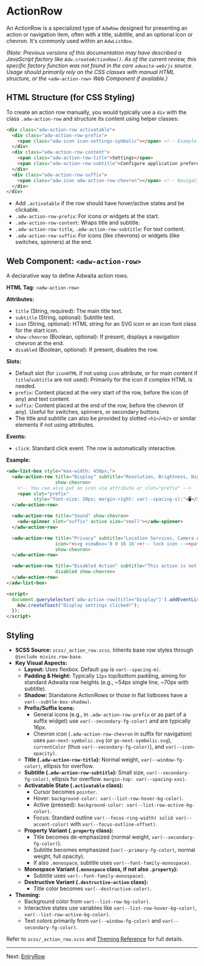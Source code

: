 # ActionRow

An ActionRow is a specialized type of `AdwRow` designed for presenting an action or navigation item, often with a title, subtitle, and an optional icon or chevron. It's commonly used within an `AdwListBox`.

*(Note: Previous versions of this documentation may have described a JavaScript factory like `Adw.createActionRow()`. As of the current review, this specific factory function was not found in the core `adwaita-web/js` source. Usage should primarily rely on the CSS classes with manual HTML structure, or the `<adw-action-row>` Web Component if available.)*

## HTML Structure (for CSS Styling)

To create an action row manually, you would typically use a `div` with the class `.adw-action-row` and structure its content using helper classes:

```html
<div class="adw-action-row activatable">
  <div class="adw-action-row-prefix">
    <span class="adw-icon icon-settings-symbolic"></span> <!-- Example -->
  </div>
  <div class="adw-action-row-content">
    <span class="adw-action-row-title">Settings</span>
    <span class="adw-action-row-subtitle">Configure application preferences</span>
  </div>
  <div class="adw-action-row-suffix">
    <span class="adw-icon adw-action-row-chevron"></span> <!-- Navigational chevron -->
  </div>
</div>
```
*   Add `.activatable` if the row should have hover/active states and be clickable.
*   `.adw-action-row-prefix`: For icons or widgets at the start.
*   `.adw-action-row-content`: Wraps title and subtitle.
*   `.adw-action-row-title`, `.adw-action-row-subtitle`: For text content.
*   `.adw-action-row-suffix`: For icons (like chevrons) or widgets (like switches, spinners) at the end.

## Web Component: `<adw-action-row>`

A declarative way to define Adwaita action rows.

**HTML Tag:** `<adw-action-row>`

**Attributes:**

*   `title` (String, required): The main title text.
*   `subtitle` (String, optional): Subtitle text.
*   `icon` (String, optional): HTML string for an SVG icon or an icon font class
    for the start icon.
*   `show-chevron` (Boolean, optional): If present, displays a navigation chevron
    at the end.
*   `disabled` (Boolean, optional): If present, disables the row.

**Slots:**

*   Default slot (for `iconHTML` if not using `icon` attribute, or for main content if `title`/`subtitle` are not used): Primarily for the icon if complex HTML is needed.
*   `prefix`: Content placed at the very start of the row, before the icon (if any) and text content.
*   `suffix`: Content placed at the end of the row, before the chevron (if any). Useful for switches, spinners, or secondary buttons.
*   The title and subtitle can also be provided by slotted `<h1>`/`<h2>` or similar elements if not using attributes.

**Events:**
*   `click`: Standard click event. The row is automatically interactive.

**Example:**

```html
<adw-list-box style="max-width: 450px;">
  <adw-action-row title="Display" subtitle="Resolution, Brightness, Night Light"
                  show-chevron>
    <!-- You can also put an icon via attribute or slot="prefix" -->
    <span slot="prefix"
          style="font-size: 20px; margin-right: var(--spacing-s);">🖥️</span>
  </adw-action-row>

  <adw-action-row title="Sound" show-chevron>
    <adw-spinner slot="suffix" active size="small"></adw-spinner>
  </adw-action-row>

  <adw-action-row title="Privacy" subtitle="Location Services, Camera Access"
                  icon="<svg viewBox='0 0 16 16'><!-- lock icon --><path d='M8 1a2...'/></svg>"
                  show-chevron>
  </adw-action-row>

  <adw-action-row title="Disabled Action" subtitle="This action is not available"
                  disabled show-chevron>
  </adw-action-row>
</adw-list-box>

<script>
  document.querySelector('adw-action-row[title="Display"]').addEventListener('click', () => {
    Adw.createToast("Display settings clicked!");
  });
</script>
```

## Styling

*   **SCSS Source:** `scss/_action_row.scss`. Inherits base row styles through `@include mixins.row-base`.
*   **Key Visual Aspects:**
    *   **Layout:** Uses flexbox. Default `gap` is `var(--spacing-m)`.
    *   **Padding & Height:** Typically `12px` top/bottom padding, aiming for standard Adwaita row heights (e.g., ~54px single line, ~70px with subtitle).
    *   **Shadow:** Standalone ActionRows or those in flat listboxes have a `var(--subtle-box-shadow)`.
    *   **Prefix/Suffix Icons:**
        *   General icons (e.g., in `.adw-action-row-prefix` or as part of a suffix widget) use `var(--secondary-fg-color)` and are typically 16px.
        *   Chevron icon (`.adw-action-row-chevron` in suffix for navigation) uses `pan-next-symbolic.svg` (or `go-next-symbolic.svg`), `currentColor` (thus `var(--secondary-fg-color)`), and `var(--icon-opacity)`.
    *   **Title (`.adw-action-row-title`):** Normal weight, `var(--window-fg-color)`, ellipsis for overflow.
    *   **Subtitle (`.adw-action-row-subtitle`):** Small size, `var(--secondary-fg-color)`, ellipsis for overflow. `margin-top: var(--spacing-xxs)`.
    *   **Activatable State (`.activatable` class):**
        *   Cursor becomes `pointer`.
        *   Hover: `background-color: var(--list-row-hover-bg-color)`.
        *   Active (pressed): `background-color: var(--list-row-active-bg-color)`.
        *   Focus: Standard outline `var(--focus-ring-width) solid var(--accent-color)` with `var(--focus-outline-offset)`.
    *   **Property Variant (`.property` class):**
        *   Title becomes de-emphasized (normal weight, `var(--secondary-fg-color)`).
        *   Subtitle becomes emphasized (`var(--primary-fg-color)`, normal weight, full opacity).
        *   If also `.monospace`, subtitle uses `var(--font-family-monospace)`.
    *   **Monospace Variant (`.monospace` class, if not also `.property`):**
        *   Subtitle uses `var(--font-family-monospace)`.
    *   **Destructive Variant (`.destructive-action` class):**
        *   Title color becomes `var(--destructive-color)`.
*   **Theming:**
    *   Background color from `var(--list-row-bg-color)`.
    *   Interactive states use variables like `var(--list-row-hover-bg-color)`, `var(--list-row-active-bg-color)`.
    *   Text colors primarily from `var(--window-fg-color)` and `var(--secondary-fg-color)`.

Refer to `scss/_action_row.scss` and [Theming Reference](../general/theming.md) for full details.

---
Next: [EntryRow](./entryrow.md)
